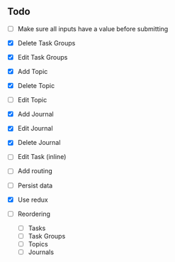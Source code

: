 ## Todo

- [ ] Make sure all inputs have a value before submitting
- [x] Delete Task Groups
- [x] Edit Task Groups
- [x] Add Topic
- [x] Delete Topic
- [ ] Edit Topic
- [x] Add Journal
- [x] Edit Journal
- [x] Delete Journal
- [ ] Edit Task (inline)

- [ ] Add routing
- [ ] Persist data
- [x] Use redux
- [ ] Reordering
  - [ ] Tasks
  - [ ] Task Groups
  - [ ] Topics
  - [ ] Journals
